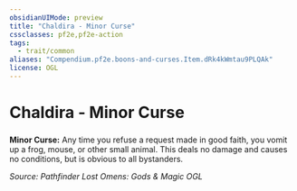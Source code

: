 ```yaml
---
obsidianUIMode: preview
title: "Chaldira - Minor Curse"
cssclasses: pf2e,pf2e-action
tags:
  - trait/common
aliases: "Compendium.pf2e.boons-and-curses.Item.dRk4kWmtau9PLQAk"
license: OGL
---
```

# Chaldira - Minor Curse

### 






**Minor Curse:** Any time you refuse a request made in good faith, you vomit up a frog, mouse, or other small animal. This deals no damage and causes no conditions, but is obvious to all bystanders.

*Source: Pathfinder Lost Omens: Gods & Magic*
*OGL*